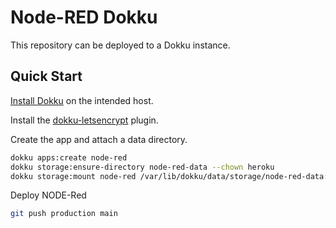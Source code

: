 # Node-RED Dokku

This repository can be deployed to a Dokku instance.

## Quick Start

[Install Dokku](https://dokku.com/docs/getting-started/installation/) on the intended host.

Install the [dokku-letsencrypt](https://github.com/dokku/dokku-letsencrypt) plugin.

Create the app and attach a data directory.

```bash
dokku apps:create node-red
dokku storage:ensure-directory node-red-data --chown heroku
dokku storage:mount node-red /var/lib/dokku/data/storage/node-red-data:/data
```

Deploy NODE-Red

```bash
git push production main
```
